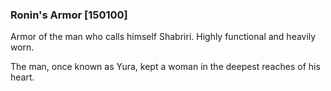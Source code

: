### Ronin's Armor [150100]

Armor of the man who calls himself Shabriri. Highly functional and heavily worn.

The man, once known as Yura, kept a woman in the deepest reaches of his heart.